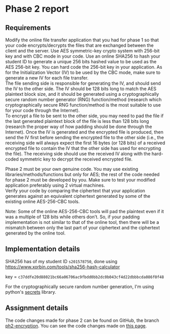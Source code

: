 # Phase 2 report

## Requirements

Modify the online file transfer application that you had for phase 1 so that your code encrypts/decrypts the files that are exchanged between the client and the server. Use AES symmetric-key crypto system with 256-bit key and with CBC mode in your code. Use an online SHA256 to hash your student ID to generate a unique 256 bits hashed value to be used as the AES 256-bit key. You can hard code the 256-bit key in your application. As for the Initialization Vector (IV) to be used by the CBC mode, make sure to generate a new IV for each file transfer.  
The file sending side is responsible for generating the IV, and should send the IV to the other side. The IV should be 128 bits long to match the AES plaintext block size, and it should be generated using a cryptographically secure random number generator (RNG) function/method (research which cryptographically secure RNG function/method is the most suitable to use for your code through the Internet).  
To encrypt a file to be sent to the other side, you may need to pad the file if the last generated plaintext block of the file is less than 128 bits long (research the proper way of how padding should be done through the Internet). Once the IV is generated and the encrypted file is produced, then send the IV first before sending the encrypted file to the other side (i.e., the receiving side will always expect the first 16 bytes (or 128 bits) of a received encrypted file to contain the IV that the other side has used for encrypting the file). The receiving side should use the received IV along with the hard-coded symmetric key to decrypt the received encrypted file.

Phase 2 must be your own genuine code. You may use existing libraries/methods/functions but only for AES; the rest of the code needed for phase 2 must be developed by you. Make sure to test your modified application preferably using 2 virtual machines.  
Verify your code by comparing the ciphertext that your application generates against an equivalent ciphertext generated by some of the existing online AES-256-CBC tools.

Note: Some of the online AES-256-CBC tools will pad the plaintext even if it was a multiple of 128 bits while others don’t. So, if your padding implementation is not similar to that of the online tool, then there will be a mismatch between only the last part of your ciphertext and the ciphertext generated by the online tool.

## Implementation details

SHA256 has of my student ID `s201578750`, done using https://www.xorbin.com/tools/sha256-hash-calculator

key = `c37ddfe20d88021bc66a06706ac9fbdd0bb2dc0b043cf4d22dbbbcda086f0f48`

For the cryptographically secure random number generation,
I'm using python's [secrets](https://docs.python.org/3/library/secrets.html) library.

## Assignment details

The code changes made for phase 2 can be found on GitHub, the branch [ph2-encryption](https://github.com/FarisHijazi/Secure-FileTransfer/tree/ph2-encryption). You can see the code changes made on [this page](https://github.com/FarisHijazi/Secure-FileTransfer/commits/ph2-encryption).
